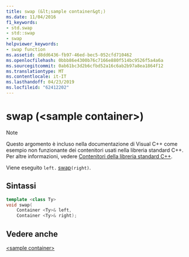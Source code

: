 ```yaml
---
title: swap (&lt;sample container&gt;)
ms.date: 11/04/2016
f1_keywords:
- std.swap
- std::swap
- swap
helpviewer_keywords:
- swap function
ms.assetid: d8dd6436-fb97-46ed-bec5-052cfd710462
ms.openlocfilehash: 0bbb86e4300b76c7166e880f514bc9526f5a4a6a
ms.sourcegitcommit: 0ab61bc3d2b6cfbd52a16c6ab2b97a8ea1864f12
ms.translationtype: MT
ms.contentlocale: it-IT
ms.lasthandoff: 04/23/2019
ms.locfileid: "62412202"
---
```

# <a name="swap-ltsample-containergt"></a>swap (&lt;sample container&gt;)

> [!NOTE]
> Questo argomento è incluso nella documentazione di Visual C++ come esempio non funzionante dei contenitori usati nella libreria standard C++. Per altre informazioni, vedere [Contenitori della libreria standard C++](../standard-library/stl-containers.md).

Viene eseguito `left.` [swap](../standard-library/container-class-swap.md)`(right)`.

## <a name="syntax"></a>Sintassi

```cpp
template <class Ty>
void swap(
    Container <Ty>& left,
    Container <Ty>& right);
```

## <a name="see-also"></a>Vedere anche

[\<sample container>](../standard-library/sample-container.md)<br/>
